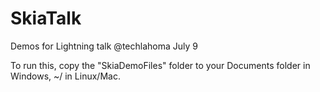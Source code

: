 # SkiaTalk
Demos for Lightning talk @techlahoma July 9

To run this, copy the "SkiaDemoFiles" folder to your Documents folder in Windows, ~/ in Linux/Mac.
